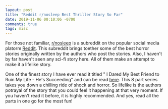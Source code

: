 ```yaml
---
layout: post
title: "Reddit r/nosleep Best Thriller Story So Far"
date: 2019-11-06 00:10:06 -0700
comments: true
tags: misc
---
```


For those not familiar, [r/nosleep](https://www.reddit.com/r/nosleep/) is a subreddit on the popular social media platorm [Reddit](https://www.reddit.com). This subreddit brings toether some of the best horror stories originally written by the authors who post the stories. Also, I haven't by far haven't seen any sci-fi story here. All of them make an attempt to make it a lifelike story.

One of the finest story I have ever read it titled " I Dared My Best Friend to Ruin My Life - He's Succeeding" and can be read [here](https://www.reddit.com/r/nosleep/comments/4q03fa/i_dared_my_best_friend_to_ruin_my_life_hes/). This 8 part series takes you down a chilling ride of shock and horror. So lifelike is the authors potrayal of the story that you could feel it happening at that very moment. If you haven't read it before, it is highly recommended. And yes, read all the parts in one go for the most fun!